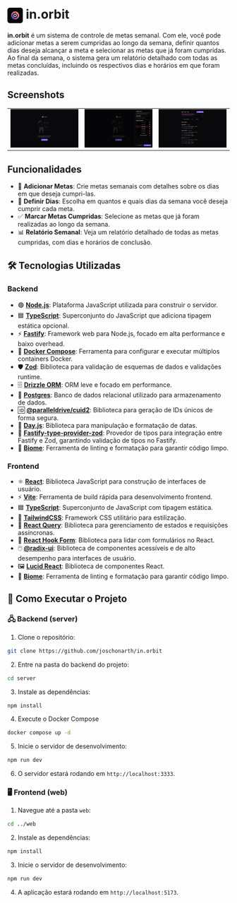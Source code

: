 # <img src="assets/icon.svg" alt="in.orbit preview" width="35" align="center"/> in.orbit

**in.orbit** é um sistema de controle de metas semanal. Com ele, você pode adicionar metas a serem cumpridas ao longo da semana, definir quantos dias deseja alcançar a meta e selecionar as metas que já foram cumpridas. Ao final da semana, o sistema gera um relatório detalhado com todas as metas concluídas, incluindo os respectivos dias e horários em que foram realizadas.

## Screenshots

<div align="center">
  <table>
    <tr>
      <td><img src="assets/in-orbit-home.png" alt="Home" width="400"/></td>
      <td><img src="assets/in-orbit-create-goal.png" alt="Create Goal" width="400"/></td>
      <td><img src="assets/in-orbit-summary.png" alt="Summary" width="400"/></td>
    </tr>
  </table>
</div>



## Funcionalidades

- 📝 **Adicionar Metas**: Crie metas semanais com detalhes sobre os dias em que deseja cumpri-las.
- 📅 **Definir Dias**: Escolha em quantos e quais dias da semana você deseja cumprir cada meta.
- ✅ **Marcar Metas Cumpridas**: Selecione as metas que já foram realizadas ao longo da semana.
- 📊 **Relatório Semanal**: Veja um relatório detalhado de todas as metas cumpridas, com dias e horários de conclusão.

## 🛠️ Tecnologias Utilizadas

### Backend
- 🟢 **[Node.js](https://nodejs.org/)**: Plataforma JavaScript utilizada para construir o servidor.
- 🟦 **[TypeScript](https://www.typescriptlang.org/)**: Superconjunto do JavaScript que adiciona tipagem estática opcional.
- ⚡ **[Fastify](https://www.fastify.io/)**: Framework web para Node.js, focado em alta performance e baixo overhead.
- 🐳 **[Docker Compose](https://docs.docker.com/compose/)**: Ferramenta para configurar e executar múltiplos containers Docker.
- 🛡️ **[Zod](https://zod.dev/)**: Biblioteca para validação de esquemas de dados e validações runtime.
- 🗄️ **[Drizzle ORM](https://orm.drizzle.team/)**: ORM leve e focado em performance.
- 🐘 **[Postgres](https://www.postgresql.org/)**: Banco de dados relacional utilizado para armazenamento de dados.
- 🆔 **[@paralleldrive/cuid2](https://github.com/paralleldrive/cuid2)**: Biblioteca para geração de IDs únicos de forma segura.
- 📆 **[Day.js](https://day.js.org/)**: Biblioteca para manipulação e formatação de datas.
- 🔐 **[Fastify-type-provider-zod](https://github.com/fastify/fastify-type-provider-zod)**: Provedor de tipos para integração entre Fastify e Zod, garantindo validação de tipos no Fastify.
- 🌱 **[Biome](https://biomejs.dev/)**: Ferramenta de linting e formatação para garantir código limpo.

### Frontend
- ⚛️ **[React](https://reactjs.org/)**: Biblioteca JavaScript para construção de interfaces de usuário.
- ⚡ **[Vite](https://vitejs.dev/)**: Ferramenta de build rápida para desenvolvimento frontend.
- 🟦 **[TypeScript](https://www.typescriptlang.org/)**: Superconjunto de JavaScript com tipagem estática.
- 🎨 **[TailwindCSS](https://tailwindcss.com/)**: Framework CSS utilitário para estilização.
- 📡 **[React Query](https://tanstack.com/query/v3/)**: Biblioteca para gerenciamento de estados e requisições assíncronas.
- 📝 **[React Hook Form](https://react-hook-form.com/)**: Biblioteca para lidar com formulários no React.
- 🖱️ **[@radix-ui](https://www.radix-ui.com/)**: Biblioteca de componentes acessíveis e de alto desempenho para interfaces de usuário.
- 🖼️ **[Lucid React](https://www.npmjs.com/package/lucid-react)**: Biblioteca de componentes React.
- 🌱 **[Biome](https://biomejs.dev/)**: Ferramenta de linting e formatação para garantir código limpo.

## 🚀 Como Executar o Projeto

### 🖧 Backend (server)

1. Clone o repositório:

```bash
git clone https://github.com/joschonarth/in.orbit
```

2. Entre na pasta do backend do projeto:
```bash
cd server
```

3. Instale as dependências:
```bash
npm install
```

4. Execute o Docker Compose
```bash
docker compose up -d
```

5. Inicie o servidor de desenvolvimento:
```bash
npm run dev
```

6. O servidor estará rodando em `http://localhost:3333`.

### 🖥️ Frontend (web)

1. Navegue até a pasta `web`:

```bash
cd ../web
```

2. Instale as dependências:
```bash
npm install
```

3. Inicie o servidor de desenvolvimento:
```bash
npm run dev
```

4. A aplicação estará rodando em `http://localhost:5173`.
